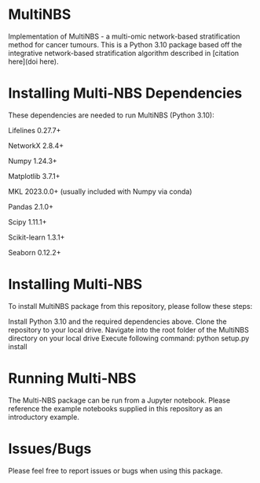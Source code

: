 # MultiNBS
Implementation of MultiNBS - a multi-omic network-based stratification method for cancer tumours. This is a Python 3.10 package based off the integrative network-based stratification algorithm described in [citation here](doi here).

# Installing Multi-NBS Dependencies
These dependencies are needed to run MultiNBS (Python 3.10): 

Lifelines 0.27.7+

NetworkX 2.8.4+

Numpy 1.24.3+

Matplotlib 3.7.1+

MKL 2023.0.0+ (usually included with Numpy via conda)

Pandas 2.1.0+

Scipy 1.11.1+

Scikit-learn 1.3.1+

Seaborn 0.12.2+

# Installing Multi-NBS
To install MultiNBS package from this repository, please follow these steps:

Install Python 3.10 and the required dependencies above.
Clone the repository to your local drive.
Navigate into the root folder of the MultiNBS directory on your local drive
Execute following command: python setup.py install

# Running Multi-NBS
The Multi-NBS package can be run from a Jupyter notebook. Please reference the example notebooks supplied in this repository as an introductory example. 

# Issues/Bugs
Please feel free to report issues or bugs when using this package.
